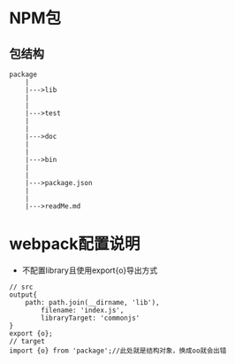 # NPM包

## 包结构

    package
        |
        |--->lib
        |
        |
        |--->test
        |
        |
        |--->doc
        |
        |
        |--->bin
        |
        |
        |--->package.json
        |
        |
        |--->readMe.md

# webpack配置说明
* 不配置library且使用export{o}导出方式
```
// src
output{
    path: path.join(__dirname, 'lib'),
        filename: 'index.js',
        libraryTarget: 'commonjs'
}
export {o};
// target
import {o} from 'package';//此处就是结构对象，换成oo就会出错
```